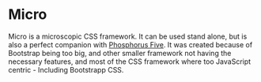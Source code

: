# Micro

Micro is a microscopic CSS framework. It can be used stand alone, but is also a perfect companion 
with [Phosphorus Five](https://github.com/polterguy/phosphorusfive). It was created because of 
Bootstrap being too big, and other smaller framework not having the necessary features, and most 
of the CSS framework where too JavaScript centric - Including Bootstrapp CSS.


